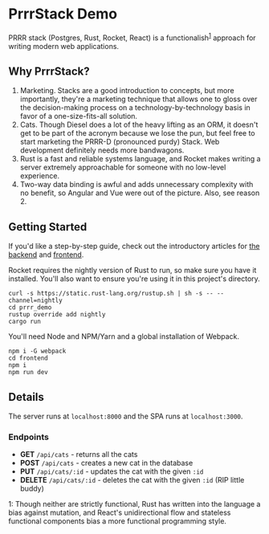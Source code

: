 # PrrrStack Demo
PRRR stack (Postgres, Rust, Rocket, React) is a functionalish<sup>[1](#functionalish)</sup> approach for writing modern web applications.

## Why PrrrStack?
1. Marketing. Stacks are a good introduction to concepts, but more importantly, they're a marketing technique that allows one to gloss over the decision-making process on a technology-by-technology basis in favor of a one-size-fits-all solution.
2. Cats. Though Diesel does a lot of the heavy lifting as an ORM, it doesn't get to be part of the acronym because we lose the pun, but feel free to start marketing the PRRR-D (pronounced purdy) Stack. Web development definitely needs more bandwagons.
3. Rust is a fast and reliable systems language, and Rocket makes writing a server extremely approachable for someone with no low-level experience.
4. Two-way data binding is awful and adds unnecessary complexity with no benefit, so Angular and Vue were out of the picture. Also, see reason 2.

## Getting Started
If you'd like a step-by-step guide, check out the introductory articles for [the backend](https://medium.com/@ccrsh/introducing-prrrstack-d617ff518ba6) and [frontend](https://medium.com/@ccrsh/introducing-prrrstack-pt-2-24704b5763b2).

Rocket requires the nightly version of Rust to run, so make sure you have it installed. You'll also want to ensure you're using it in this project's directory.

    curl -s https://static.rust-lang.org/rustup.sh | sh -s -- --channel=nightly
    cd prrr_demo
    rustup override add nightly
    cargo run

You'll need Node and NPM/Yarn and a global installation of Webpack.

    npm i -G webpack
    cd frontend
    npm i
    npm run dev

## Details
The server runs at `localhost:8000` and the SPA runs at `localhost:3000`.

### Endpoints
* **GET** `/api/cats` - returns all the cats
* **POST** `/api/cats` - creates a new cat in the database
* **PUT** `/api/cats/:id` - updates the cat with the given `:id`
* **DELETE** `/api/cats/:id` - deletes the cat with the given `:id` (RIP little buddy)




<a name="functionalish">1</a>: Though neither are strictly functional, Rust has written into the language a bias against mutation, and React's unidirectional flow and stateless functional components bias a more functional programming style.
